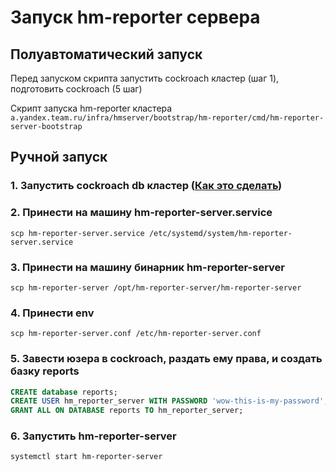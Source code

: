 # Запуск hm-reporter сервера

## Полуавтоматический запуск
Перед запуском скрипта запустить cockroach кластер (шаг 1), подготовить cockroach (5 шаг)

Скрипт запуска hm-reporter кластера `a.yandex.team.ru/infra/hmserver/bootstrap/hm-reporter/cmd/hm-reporter-server-bootstrap`

## Ручной запуск
### 1. Запустить cockroach db кластер ([Как это сделать](https://a.yandex-team.ru/arc/trunk/arcadia/infra/hmserver/pkg/reporter/cockroach/START_CLUSTER.md))
### 2. Принести на машину hm-reporter-server.service
```shell script
scp hm-reporter-server.service /etc/systemd/system/hm-reporter-server.service
```
### 3. Принести на машину бинарник hm-reporter-server
```shell script
scp hm-reporter-server /opt/hm-reporter-server/hm-reporter-server
```
### 4. Принести env
```shell script
scp hm-reporter-server.conf /etc/hm-reporter-server.conf
```
### 5. Завести юзера в cockroach, раздать ему права, и создать базку reports
```sql
CREATE database reports;
CREATE USER hm_reporter_server WITH PASSWORD 'wow-this-is-my-password';
GRANT ALL ON DATABASE reports TO hm_reporter_server;
```
### 6. Запустить hm-reporter-server
```shell script
systemctl start hm-reporter-server
```
